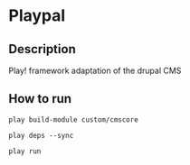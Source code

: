Playpal
=======

Description
-----------
Play! framework adaptation of the drupal CMS

How to run
----------

`play build-module custom/cmscore`

`play deps --sync`

`play run`
